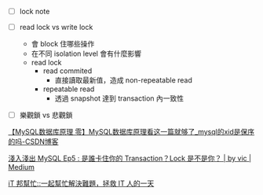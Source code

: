 

- [ ] lock note

- [ ]  read lock vs write lock
	- 會 block 住哪些操作
	- 在不同 isolation level 會有什麼影響
	- read lock
		- read commited 
			- 直接讀取最新值，造成 non-repeatable read
		- repeatable read
			- 透過 snapshot 達到 transaction 內一致性
			

- [ ] 樂觀鎖 vs 悲觀鎖

[【MySQL数据库原理 零】MySQL数据库原理看这一篇就够了_mysql的xid是保序的吗-CSDN博客](https://blog.csdn.net/sinat_33087001/article/details/114715323)

[淺入淺出 MySQL Ep5 : 是誰卡住你的 Transaction？Lock 是不是你？ | by vic | Medium](https://vicxu.medium.com/%E6%B7%BA%E5%85%A5%E6%B7%BA%E5%87%BA-mysql-ep5-%E6%98%AF%E8%AA%B0%E5%8D%A1%E4%BD%8F%E4%BD%A0%E7%9A%84-transaction-lock-%E6%98%AF%E4%B8%8D%E6%98%AF%E4%BD%A0-f7f74db3a7a3)

[iT 邦幫忙::一起幫忙解決難題，拯救 IT 人的一天](https://ithelp.ithome.com.tw/m/articles/10323593)